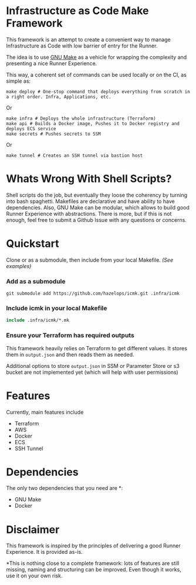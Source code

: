 # Infrastructure as Code Make Framework

This framework is an attempt to create a convenient way to manage Infrastructure as Code with low barrier of entry for the Runner.

The idea is to use [GNU Make](https://www.gnu.org/software/make/) as a vehicle for wrapping the complexity and presenting a nice Runner Experience. 

This way, a coherent set of commands can be used locally or on the CI, as simple as:
```shell script
make deploy # One-stop command that deploys everything from scratch in a right order. Infra, Applications, etc.
```
Or
```shell script
make infra # Deploys the whole infrastructure (Terraform)
make api # Builds a Docker image, Pushes it to Docker registry and deploys ECS service
make secrets # Pushes secrets to SSM
```
Or
```shell script
make tunnel # Creates an SSH tunnel via bastion host
```

# Whats Wrong With Shell Scripts?
Shell scripts do the job, but eventually they loose the coherency by turning into bash spaghetti. Makefiles are declarative and have ability to have dependencies. Also, GNU Make can be modular, which allows to build good Runner Experience with abstractions. There is more, but if this is not enough, feel free to submit a Github Issue with any questions or concerns.
 
# Quickstart
Clone or as a submodule, then include from your local Makefile. _(See examples)_

### Add as a submodule
```
git submodule add https://github.com/hazelops/icmk.git .infra/icmk
```

### Include icmk in your local Makefile
```makefile
include .infra/icmk/*.mk
```

### Ensure your Terraform has required outputs
This framework heavily relies on Terraform to get different values. It stores them in `output.json` and then reads them as needed. 

Additional options to store `output.json` in SSM or Parameter Store or s3 bucket are not implemented yet (which will help with user permissions)

# Features
Currently, main features include
- Terraform
- AWS
- Docker
- ECS
- SSH Tunnel

# Dependencies
The only two dependencies that you need are *:
- GNU Make
- Docker

# Disclaimer
This framework is inspired by the principles of delivering a good Runner Experience. It is provided as-is.

\*This is nothing close to a complete framework: lots of features are still missing, naming and structuring can be improved. Even though it works, use it on your own risk.
